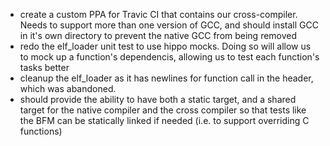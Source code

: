 - create a custom PPA for Travic CI that contains our cross-compiler. Needs to
  support more than one version of GCC, and should install GCC in it's own
  directory to prevent the native GCC from being removed
- redo the elf_loader unit test to use hippo mocks. Doing so will allow us to
  mock up a function's dependencis, allowing us to test each function's tasks
  better
- cleanup the elf_loader as it has newlines for function call in the header,
  which was abandoned.
- should provide the ability to have both a static target, and a shared target
  for the native compiler and the cross compiler so that tests like the BFM
  can be statically linked if needed (i.e. to support overriding C functions)

